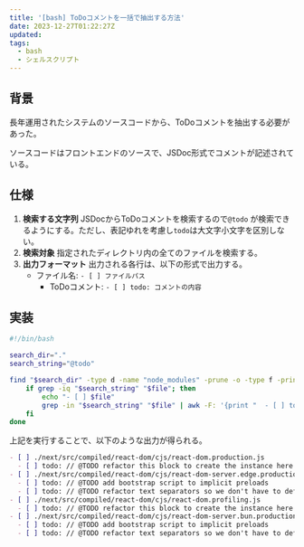 ```yaml
---
title: '[bash] ToDoコメントを一括で抽出する方法'
date: 2023-12-27T01:22:27Z
updated:
tags:
  - bash
  - シェルスクリプト
---
```


## 背景

長年運用されたシステムのソースコードから、ToDoコメントを抽出する必要があった。

ソースコードはフロントエンドのソースで、JSDoc形式でコメントが記述されている。

## 仕様

1.  **検索する文字列**
    JSDocからToDoコメントを検索するので`@todo` が検索できるようにする。ただし、表記ゆれを考慮し`todo`は大文字小文字を区別しない。
1.  **検索対象**
    指定されたディレクトリ内の全てのファイルを検索する。
1.  **出力フォーマット**
    出力される各行は、以下の形式で出力する。
    - ファイル名: `- [ ] ファイルパス`
      - ToDoコメント: `- [ ] todo: コメントの内容`

## 実装

```bash
#!/bin/bash

search_dir="."
search_string="@todo"

find "$search_dir" -type d -name "node_modules" -prune -o -type f -print | while read -r file; do
    if grep -iq "$search_string" "$file"; then
        echo "- [ ] $file"
        grep -in "$search_string" "$file" | awk -F: '{print "  - [ ] todo: " $2}'
    fi
done
```

上記を実行することで、以下のような出力が得られる。

```md
- [ ] ./next/src/compiled/react-dom/cjs/react-dom.production.js
  - [ ] todo: // @TODO refactor this block to create the instance here in complete
- [ ] ./next/src/compiled/react-dom/cjs/react-dom-server.edge.production.js
  - [ ] todo: // @TODO add bootstrap script to implicit preloads
  - [ ] todo: // @TODO refactor text separators so we don't have to defensively add
- [ ] ./next/src/compiled/react-dom/cjs/react-dom.profiling.js
  - [ ] todo: // @TODO refactor this block to create the instance here in complete
- [ ] ./next/src/compiled/react-dom/cjs/react-dom-server.bun.production.js
  - [ ] todo: // @TODO add bootstrap script to implicit preloads
  - [ ] todo: // @TODO refactor text separators so we don't have to defensively add
```
